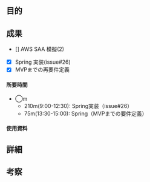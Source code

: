 ## 目的
<!-- 目的(〜を知りたい/〜を実装したい) -->

## 成果
<!-- 成果(できたこと/できなかったこと) -->
- [] AWS SAA 模擬(2)
- [x] Spring 実装(issue#26)
- [x] MVPまでの再要件定義

#### 所要時間
- ◯m
  - 210m(9:00-12:30): Spring実装（issue#26）
  - 75m(13:30-15:00): Spring（MVPまでの要件定義）
#### 使用資料
<!-- 使用資料(教材/書籍/ワークシート/Youtube) -->

## 詳細
<!-- 詳細(キーワード/プロセス//具体例を挙げる/今回の課題解決を今後に繋げられる形で記録) -->


## 考察
<!-- 考察(今後の展望/) -->
